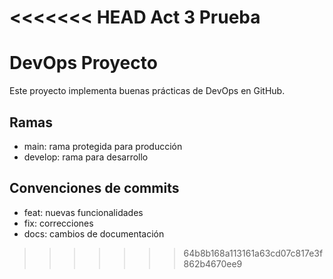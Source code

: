 <<<<<<< HEAD
Act 3 Prueba
=======
# DevOps Proyecto

Este proyecto implementa buenas prácticas de DevOps en GitHub.

## Ramas
- main: rama protegida para producción
- develop: rama para desarrollo

## Convenciones de commits
- feat: nuevas funcionalidades
- fix: correcciones
- docs: cambios de documentación
>>>>>>> 64b8b168a113161a63cd07c817e3f862b4670ee9
